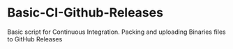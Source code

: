 # Basic-CI-Github-Releases
Basic script for Continuous Integration. Packing and uploading Binaries files to GitHub Releases
